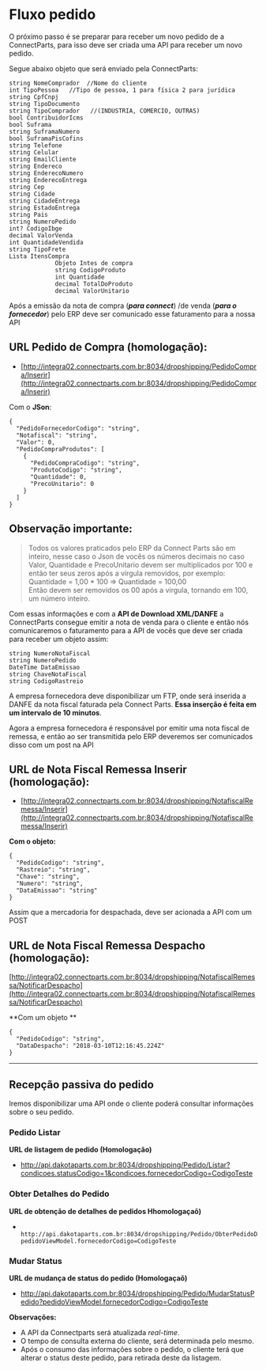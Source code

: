 # Fluxo pedido

O próximo passo é se preparar para receber um novo pedido de a ConnectParts, para isso deve ser criada uma API para receber um novo pedido.

Segue abaixo objeto que será enviado pela ConnectParts:

```text
string NomeComprador  //Nome do cliente
int TipoPessoa   //Tipo de pessoa, 1 para física 2 para jurídica
string CpfCnpj  
string TipoDocumento
string TipoComprador   //(INDUSTRIA, COMERCIO, OUTRAS)
bool ContribuidorIcms 
bool Suframa 
string SuframaNumero 
bool SuframaPisCofins 
string Telefone 
string Celular 
string EmailCliente 
string Endereco 
string EnderecoNumero 
string EnderecoEntrega 
string Cep 
string Cidade 
string CidadeEntrega 
string EstadoEntrega 
string Pais 
string NumeroPedido 
int? CodigoIbge 
decimal ValorVenda 
int QuantidadeVendida 
string TipoFrete 
Lista ItensCompra 
             Objeto Intes de compra
             string CodigoProduto 
             int Quantidade     
             decimal TotalDoProduto 
             decimal ValorUnitario
```

Após a emissão da nota de compra \(_**para connect**_\) /de venda \(_**para o fornecedor**_\) pelo ERP deve ser comunicado esse faturamento para a nossa API

## **URL Pedido de Compra \(homologação\):**

* [http://integra02.connectparts.com.br:8034/dropshipping/PedidoCompra/Inserir](http://integra02.connectparts.com.br:8034/dropshipping/PedidoCompra/Inserir)

Com o **JSon**:

```text
{
  "PedidoFornecedorCodigo": "string",
  "Notafiscal": "string",
  "Valor": 0,
  "PedidoCompraProdutos": [
    {
      "PedidoCompraCodigo": "string",
      "ProdutoCodigo": "string",
      "Quantidade": 0,
      "PrecoUnitario": 0
    }
  ]
}
```

## **Observação importante:**

> Todos os valores praticados pelo ERP da Connect Parts são em inteiro, nesse caso o Json de vocês os números decimais no caso Valor, Quantidade e PrecoUnitario devem ser multiplicados por 100 e então ter seus zeros após a virgula removidos, por exemplo:  
> Quantidade = 1,00 \* 100 =&gt; Quantidade = 100,00  
> Então devem ser removidos os 00 após a virgula, tornando em 100, um número inteiro.

Com essas informações e com a **API de Download XML/DANFE** a ConnectParts consegue emitir a nota de venda para o cliente e então nós comunicaremos o faturamento para a API de vocês que deve ser criada para receber um objeto assim:

```text
string NumeroNotaFiscal
string NumeroPedido
DateTime DataEmissao
string ChaveNotaFiscal 
string CodigoRastreio
```

A empresa fornecedora deve disponibilizar um FTP, onde será inserida a DANFE da nota fiscal faturada pela Connect Parts. **Essa inserção é feita em um intervalo de 10 minutos**.

Agora a empresa fornecedora é responsável por emitir uma nota fiscal de remessa, e então ao ser transmitida pelo ERP deveremos ser comunicados disso com um post na API

## **URL de Nota Fiscal Remessa Inserir \(homologação\):**

* [http://integra02.connectparts.com.br:8034/dropshipping/NotafiscalRemessa/Inserir](http://integra02.connectparts.com.br:8034/dropshipping/NotafiscalRemessa/Inserir)

**Com o objeto:**

```text
{
  "PedidoCodigo": "string",
  "Rastreio": "string",
  "Chave": "string",
  "Numero": "string",
  "DataEmissao": "string"
}
```

Assim que a mercadoria for despachada, deve ser acionada a API com um POST

## **URL de Nota Fiscal Remessa Despacho \(homologação\):**

[http://integra02.connectparts.com.br:8034/dropshipping/NotafiscalRemessa/NotificarDespacho](http://integra02.connectparts.com.br:8034/dropshipping/NotafiscalRemessa/NotificarDespacho)

**Com um objeto **

```text
{
  "PedidoCodigo": "string",
  "DataDespacho": "2018-03-10T12:16:45.224Z"
}
```

---

## Recepção passiva do pedido

Iremos disponibilizar uma API onde o cliente poderá consultar informações sobre o seu pedido. 

### Pedido Listar

**URL de listagem de pedido (Homologação)**

- http://api.dakotaparts.com.br:8034/dropshipping/Pedido/Listar?condicoes.statusCodigo=1&condicoes.fornecedorCodigo=CodigoTeste

### Obter Detalhes do Pedido

**URL de obtenção de detalhes de pedidos Hhomologaçaõ)**
-             http://api.dakotaparts.com.br:8034/dropshipping/Pedido/ObterPedidoDetalhes?pedidoViewModel.fornecedorCodigo=CodigoTeste

### Mudar Status

**URL de mudança de status do pedido (Homologaçaõ)**
- http://api.dakotaparts.com.br:8034/dropshipping/Pedido/MudarStatusPedido?pedidoViewModel.fornecedorCodigo=CodigoTeste

**Observações:**

- A API da Connectparts será atualizada _real-time_.
- O tempo de consulta externa do cliente, será determinada pelo mesmo.
- Após o consumo das informações sobre o pedido, o cliente terá que alterar o status deste pedido, para retirada deste da listagem.
